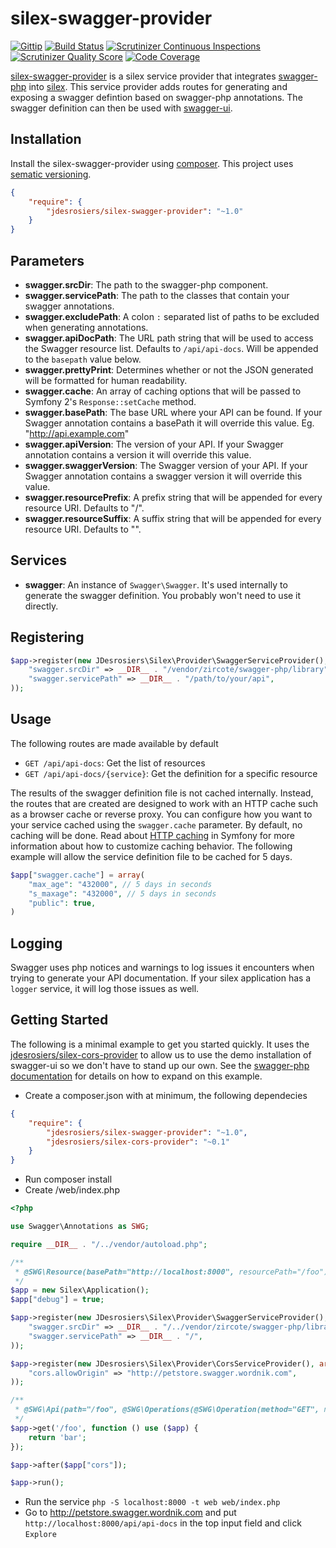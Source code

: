 silex-swagger-provider
======================

[![Gittip](http://img.shields.io/gittip/jdesrosiers.svg)](https://www.gittip.com/jdesrosiers/)
[![Build Status](https://travis-ci.org/jdesrosiers/silex-swagger-provider.png?branch=master)](https://travis-ci.org/jdesrosiers/silex-swagger-provider)
[![Scrutinizer Continuous Inspections](https://scrutinizer-ci.com/g/jdesrosiers/silex-swagger-provider/badges/general.png?s=28b0cb934469ff164179fd1bc5909b18635aaffc)](https://scrutinizer-ci.com/g/jdesrosiers/silex-swagger-provider/)
[![Scrutinizer Quality Score](https://scrutinizer-ci.com/g/jdesrosiers/silex-swagger-provider/badges/quality-score.png?s=b8a3f40bdf416ccc53fcff296fc3bd00ea5e3f48)](https://scrutinizer-ci.com/g/jdesrosiers/silex-swagger-provider/)
[![Code Coverage](https://scrutinizer-ci.com/g/jdesrosiers/silex-swagger-provider/badges/coverage.png?s=5df2c7fb18f7a0e2d7cef52ab9661810b6b45d6b)](https://scrutinizer-ci.com/g/jdesrosiers/silex-swagger-provider/)

[silex-swagger-provider](https://github.com/jdesrosiers/silex-swagger-provider) is a silex service provider that
integrates [swagger-php](https://github.com/zircote/swagger-php) into [silex](https://github.com/fabpot/Silex).  This
service provider adds routes for generating and exposing a swagger defintion based on swagger-php annotations.  The
swagger definition can then be used with [swagger-ui](https://github.com/wordnik/swagger-ui).

Installation
------------
Install the silex-swagger-provider using [composer](http://getcomposer.org/).  This project uses [sematic versioning](http://semver.org/).

```json
{
    "require": {
        "jdesrosiers/silex-swagger-provider": "~1.0"
    }
}
```

Parameters
----------
* **swagger.srcDir**: The path to the swagger-php component.
* **swagger.servicePath**: The path to the classes that contain your swagger annotations.
* **swagger.excludePath**: A colon `:` separated list of paths to be excluded when generating annotations.
* **swagger.apiDocPath**: The URL path string that will be used to access the Swagger resource list. Defaults to `/api/api-docs`. Will be appended to the `basepath` value below.
* **swagger.prettyPrint**: Determines whether or not the JSON generated will be formatted for human readability.
* **swagger.cache**: An array of caching options that will be passed to Symfony 2's `Response::setCache` method.
* **swagger.basePath**: The base URL where your API can be found. If your Swagger annotation contains a basePath it will override this value. Eg. "http://api.example.com"
* **swagger.apiVersion**: The version of your API. If your Swagger annotation contains a version it will override this value.
* **swagger.swaggerVersion**: The Swagger version of your API. If your Swagger annotation contains a swagger version it will override this value.
* **swagger.resourcePrefix**: A prefix string that will be appended for every resource URI. Defaults to "/".
* **swagger.resourceSuffix**: A suffix string that will be appended for every resource URI. Defaults to "".

Services
--------
* **swagger**: An instance of `Swagger\Swagger`.  It's used internally to generate the swagger definition.  You probably
won't need to use it directly.

Registering
-----------
```php
$app->register(new JDesrosiers\Silex\Provider\SwaggerServiceProvider(), array(
    "swagger.srcDir" => __DIR__ . "/vendor/zircote/swagger-php/library",
    "swagger.servicePath" => __DIR__ . "/path/to/your/api",
));
```
Usage
-----
The following routes are made available by default
* `GET /api/api-docs`: Get the list of resources
* `GET /api/api-docs/{service}`: Get the definition for a specific resource

The results of the swagger definition file is not cached internally.  Instead, the routes that are created are designed
to work with an HTTP cache such as a browser cache or reverse proxy.  You can configure how you want to your service
cached using the `swagger.cache` parameter.  By default, no caching will be done.  Read about
[HTTP caching](http://symfony.com/doc/current/book/http_cache.html) in Symfony for more information about how to
customize caching behavior.  The following example will allow the service definition file to be cached for 5 days.

```php
$app["swagger.cache"] = array(
    "max_age": "432000", // 5 days in seconds
    "s_maxage": "432000", // 5 days in seconds
    "public": true,
)
```

Logging
-------
Swagger uses php notices and warnings to log issues it encounters when trying to generate your API documentation.  If
your silex application has a `logger` service, it will log those issues as well.

Getting Started
---------------
The following is a minimal example to get you started quickly.  It uses the [jdesrosiers/silex-cors-provider](https://github.com/jdesrosiers/silex-cors-provider)
to allow us to use the demo installation of swagger-ui so we don't have to stand up our own.  See the
[swagger-php documentation](http://zircote.com/swagger-php/) for details on how to expand on this example.

* Create a composer.json with at minimum, the following dependecies

```json
{
    "require": {
        "jdesrosiers/silex-swagger-provider": "~1.0",
        "jdesrosiers/silex-cors-provider": "~0.1"
    }
}
```
* Run composer install
* Create /web/index.php

```php
<?php

use Swagger\Annotations as SWG;

require __DIR__ . "/../vendor/autoload.php";

/**
 * @SWG\Resource(basePath="http://localhost:8000", resourcePath="/foo")
 */
$app = new Silex\Application();
$app["debug"] = true;

$app->register(new JDesrosiers\Silex\Provider\SwaggerServiceProvider(), array(
    "swagger.srcDir" => __DIR__ . "/../vendor/zircote/swagger-php/library",
    "swagger.servicePath" => __DIR__ . "/",
));

$app->register(new JDesrosiers\Silex\Provider\CorsServiceProvider(), array(
    "cors.allowOrigin" => "http://petstore.swagger.wordnik.com",
));

/**
 * @SWG\Api(path="/foo", @SWG\Operations(@SWG\Operation(method="GET", nickname="foo")))
 */
$app->get('/foo', function () use ($app) {
    return 'bar';
});

$app->after($app["cors"]);

$app->run();
```
* Run the service `php -S localhost:8000 -t web web/index.php`
* Go to http://petstore.swagger.wordnik.com and put `http://localhost:8000/api/api-docs` in the top input field and click `Explore`

